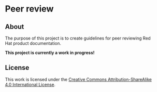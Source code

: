 # Peer review

## About

The purpose of this project is to create guidelines for peer reviewing Red Hat product documentation.

**This project is currently a work in progress!**

## License

This work is licensed under the [Creative Commons Attribution-ShareAlike 4.0 International License](https://creativecommons.org/licenses/by-sa/4.0/).

